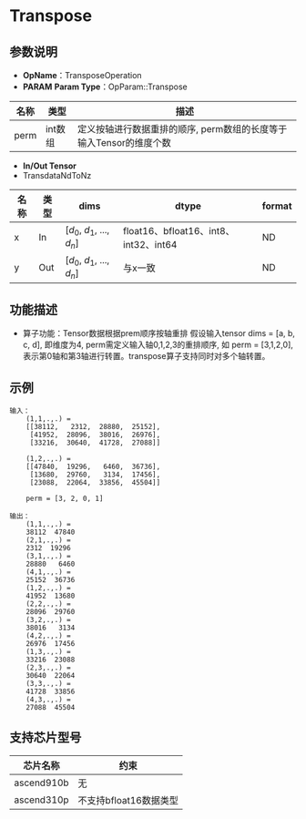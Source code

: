 # Transpose

## 参数说明

- **OpName**：TransposeOperation
- **PARAM**
  **Param Type**：OpParam::Transpose

| 名称 | 类型    | 描述                                                               |
| ---- | ------- | ------------------------------------------------------------------ |
| perm | int数组 | 定义按轴进行数据重排的顺序, perm数组的长度等于输入Tensor的维度个数 |

- **In/Out Tensor**
- TransdataNdToNz

| 名称 | 类型 | dims                             | dtype                                 | format |
| ---- | ---- | -------------------------------- | ------------------------------------- | ------ |
| x    | In   | [$d_0$, $d_1$, ..., $d_n$] | float16、bfloat16、int8、int32、int64 | ND     |
| y    | Out  | [$d_0$, $d_1$, ..., $d_n$] | 与x一致                               | ND     |

## 功能描述

- 算子功能：Tensor数据根据prem顺序按轴重排
  假设输入tensor dims = [a, b, c, d], 即维度为4, perm需定义输入轴0,1,2,3的重排顺序,
  如 perm = [3,1,2,0],表示第0轴和第3轴进行转置。transpose算子支持同时对多个轴转置。

## 示例

```
输入：
    (1,1,.,.) = 
    [[38112,   2312,  28880,  25152],
     [41952,  28096,  38016,  26976],
     [33216,  30640,  41728,  27088]]
  
    (1,2,.,.) = 
    [[47840,  19296,   6460,  36736],
     [13680,  29760,   3134,  17456],
     [23088,  22064,  33856,  45504]]
  
    perm = [3, 2, 0, 1]

输出：
    (1,1,.,.) = 
    38112  47840
    (2,1,.,.) = 
    2312  19296
    (3,1,.,.) = 
    28880   6460
    (4,1,.,.) = 
    25152  36736
    (1,2,.,.) = 
    41952  13680
    (2,2,.,.) = 
    28096  29760
    (3,2,.,.) = 
    38016   3134
    (4,2,.,.) = 
    26976  17456
    (1,3,.,.) = 
    33216  23088
    (2,3,.,.) = 
    30640  22064
    (3,3,.,.) = 
    41728  33856
    (4,3,.,.) = 
    27088  45504
```

## 支持芯片型号

| 芯片名称   | 约束                   |
| ---------- | ---------------------- |
| ascend910b | 无                     |
| ascend310p | 不支持bfloat16数据类型 |
